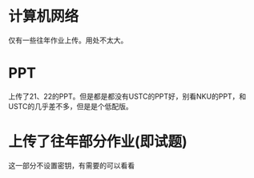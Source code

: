 # 计算机网络
仅有一些往年作业上传。用处不太大。
# PPT
上传了21、22的PPT。但是都是都没有USTC的PPT好，别看NKU的PPT，和USTC的几乎差不多，但是是个低配版。
# 上传了往年部分作业(即试题)
这一部分不设置密钥，有需要的可以看看